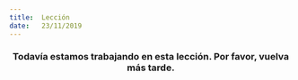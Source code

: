 ```yaml
---
title:  Lección
date:   23/11/2019
---
```


### <center>Todavía estamos trabajando en esta lección. Por favor, vuelva más tarde.</center>